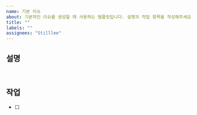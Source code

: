 ```yaml
---
name: 기본 이슈
about: 기본적인 이슈를 생성할 때 사용하는 템플릿입니다. 설명과 작업 항목을 작성해주세요.
title: ""
labels: ""
assignees: "Stilllee"
---
```


## 설명

<br>

## 작업

- [ ]
